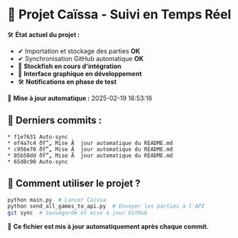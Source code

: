 # 📌 Projet Caïssa - Suivi en Temps Réel

🛠️ **État actuel du projet :**
- ✔ Importation et stockage des parties **OK**
- ✔ Synchronisation GitHub automatique **OK**
- 🔄 **Stockfish en cours d'intégration**
- 🔄 **Interface graphique en développement**
- 🛠 **Notifications en phase de test**

📅 **Mise à jour automatique :** 2025-02-19 16:53:16

## 🔄 Derniers commits :
```
* f1e7631 Auto-sync
* ef4a7c4 ðŸ”„ Mise Ã  jour automatique du README.md
* c956e70 ðŸ”„ Mise Ã  jour automatique du README.md
* 05b58dd ðŸ”„ Mise Ã  jour automatique du README.md
* 65d8c90 Auto-sync
```

## 💾 Comment utiliser le projet ?
```bash
python main.py  # Lancer Caïssa
python send_all_games_to_api.py  # Envoyer les parties à l'API
git sync  # Sauvegarde et mise à jour GitHub
```

🔄 **Ce fichier est mis à jour automatiquement après chaque commit.**
